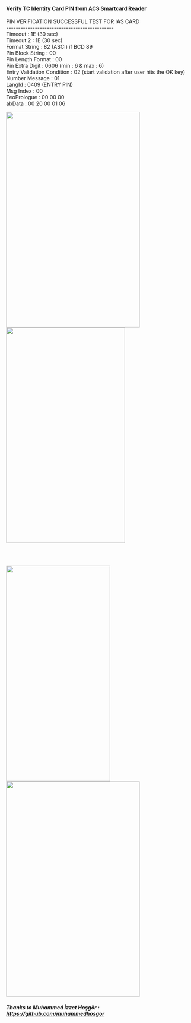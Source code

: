 #### Verify TC Identity Card PIN from ACS Smartcard Reader


PIN VERIFICATION SUCCESSFUL TEST FOR IAS CARD <br>
--------------------------------------------- <br>
Timeout : 1E   (30 sec)   <br>
Timeout 2 : 1E   (30 sec)  <br>
Format String : 82  (ASCI) if BCD 89 <br>
Pin Block String : 00  <br>
Pin Length Format : 00  <br>
Pin Extra Digit : 0606 (min : 6 & max : 6)  <br>
Entry Validation Condition : 02 (start validation after user hits the OK key)  <br>
Number Message : 01  <br>
LangId : 0409 (ENTRY PIN)  <br>
Msg Index : 00  <br>
TeoPrologue : 00 00 00  <br>
abData : 00 20 00 01 06  <br>


<img src="https://github.com/githuseyingur/acs_pinpad_verify_tc_identity_pin/assets/120099096/b213cf51-fa4b-40f5-a32e-39041a760fbb"  width="360" height ="580">
<img src="https://github.com/githuseyingur/acs_pinpad_verify_tc_identity_pin/assets/120099096/89c677b3-a30e-4402-91ec-e786778ed35e"  width="320" height ="580">

<br> <br>

<img src="https://github.com/githuseyingur/acs_pinpad_verify_tc_identity_pin/assets/120099096/6254db47-40b0-4e60-b74b-5a535c004999"  width="280" height ="580">
<img src="https://github.com/githuseyingur/acs_pinpad_verify_tc_identity_pin/assets/120099096/1a3b67ae-ba49-41eb-8436-30b074e588b2"  width="360" height ="580">





##### Thanks to Muhammed İzzet Hoşgör : https://github.com/muhammedhosgor
